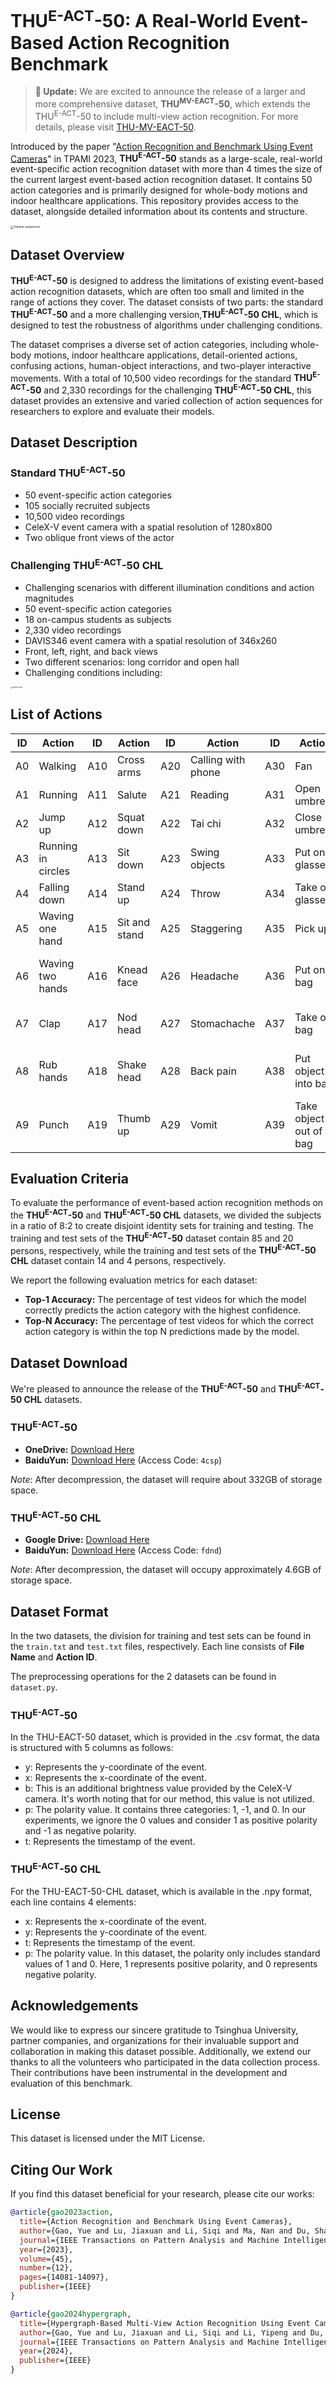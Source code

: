 # THU<sup>E-ACT</sup>-50: A Real-World Event-Based Action Recognition Benchmark

> **📢 Update:** We are excited to announce the release of a larger and more comprehensive dataset, **THU<sup>MV-EACT</sup>-50**, which extends the THU<sup>E-ACT</sup>-50 to include multi-view action recognition. For more details, please visit [THU-MV-EACT-50](https://github.com/lujiaxuan0520/THU-MV-EACT-50).

Introduced by the paper "[Action Recognition and Benchmark Using Event Cameras](https://ieeexplore.ieee.org/abstract/document/10198747)" in TPAMI 2023, **THU<sup>E-ACT</sup>-50** stands as a large-scale, real-world event-specific action recognition dataset with more than 4 times the size of the current largest event-based action recognition dataset. It contains 50 action categories and is primarily designed for whole-body motions and indoor healthcare applications. This repository provides access to the dataset, alongside detailed information about its contents and structure.

<img src="figures/sample-sequences.jpg" alt="Sample-sequences" style="zoom: 33%;" />

## Dataset Overview

**THU<sup>E-ACT</sup>-50** is designed to address the limitations of existing event-based action recognition datasets, which are often too small and limited in the range of actions they cover. The dataset consists of two parts: the standard **THU<sup>E-ACT</sup>-50** and a more challenging version,**THU<sup>E-ACT</sup>-50 CHL**, which is designed to test the robustness of algorithms under challenging conditions.

The dataset comprises a diverse set of action categories, including whole-body motions, indoor healthcare applications, detail-oriented actions, confusing actions, human-object interactions, and two-player interactive movements. With a total of 10,500 video recordings for the standard **THU<sup>E-ACT</sup>-50** and 2,330 recordings for the challenging **THU<sup>E-ACT</sup>-50 CHL**, this dataset provides an extensive and varied collection of action sequences for researchers to explore and evaluate their models.

## Dataset Description

### Standard THU<sup>E-ACT</sup>-50

- 50 event-specific action categories
- 105 socially recruited subjects
- 10,500 video recordings
- CeleX-V event camera with a spatial resolution of 1280x800
- Two oblique front views of the actor

### Challenging THU<sup>E-ACT</sup>-50 CHL

- Challenging scenarios with different illumination conditions and action magnitudes
- 50 event-specific action categories
- 18 on-campus students as subjects
- 2,330 video recordings
- DAVIS346 event camera with a spatial resolution of 346x260
- Front, left, right, and back views
- Two different scenarios: long corridor and open hall
- Challenging conditions including:
<img src="figures/different-light.jpg" alt="Different-light" style="zoom:18%;" />

## List of Actions

| ID | Action                  | ID | Action                  | ID | Action                  | ID | Action                  | ID | Action                                |
|-----------|-------------------------|-----------|-------------------------|-----------|-------------------------|-----------|-------------------------|-----------|---------------------------------------|
| A0        | Walking                 | A10       | Cross arms              | A20       | Calling with phone      | A30       | Fan                     | A40       | Check time                            |
| A1        | Running                 | A11       | Salute                  | A21       | Reading                 | A31       | Open umbrella           | A41       | Drink water                           |
| A2        | Jump up                 | A12       | Squat down              | A22       | Tai chi                 | A32       | Close umbrella          | A42       | Wipe face                             |
| A3        | Running in circles      | A13       | Sit down                | A23       | Swing objects           | A33       | Put on glasses          | A43       | Long jump                             |
| A4        | Falling down            | A14       | Stand up                | A24       | Throw                   | A34       | Take off glasses        | A44       | Push up                               |
| A5        | Waving one hand         | A15       | Sit and stand           | A25       | Staggering              | A35       | Pick up                 | A45       | Sit up  |
| A6        | Waving two hands        | A16       | Knead face              | A26       | Headache                | A36       | Put on bag              | A46       | Shake hands (two-players)             |
| A7        | Clap                    | A17       | Nod head                | A27       | Stomachache             | A37       | Take off bag            | A47       | Fighting (two-players)                |
| A8        | Rub hands               | A18       | Shake head              | A28       | Back pain               | A38       | Put object into bag     | A48       | Handing objects (two-players)         |
| A9        | Punch                   | A19       | Thumb up                | A29       | Vomit                   | A39       | Take object out of bag  | A49       | Lifting chairs (two-players)          |

## Evaluation Criteria

To evaluate the performance of event-based action recognition methods on the **THU<sup>E-ACT</sup>-50** and **THU<sup>E-ACT</sup>-50 CHL**  datasets, we divided the subjects in a ratio of 8:2 to create disjoint identity sets for training and testing. The training and test sets of the **THU<sup>E-ACT</sup>-50** dataset contain 85 and 20 persons, respectively, while the training and test sets of the **THU<sup>E-ACT</sup>-50 CHL** dataset contain 14 and 4 persons, respectively.

We report the following evaluation metrics for each dataset:

- **Top-1 Accuracy:** The percentage of test videos for which the model correctly predicts the action category with the highest confidence.
- **Top-N Accuracy:** The percentage of test videos for which the correct action category is within the top N predictions made by the model.

## Dataset Download

We're pleased to announce the release of the **THU<sup>E-ACT</sup>-50** and **THU<sup>E-ACT</sup>-50 CHL** datasets. 

### **THU<sup>E-ACT</sup>-50**

+ **OneDrive:** [Download Here](https://mailstsinghuaeducn-my.sharepoint.com/:u:/g/personal/lujx20_mails_tsinghua_edu_cn/EVAfzCmMfH9KtQhHh37hCFIBXrszDqLXtOfjBir2__GTjg?e=rnUht0)
+ **BaiduYun:** [Download Here](https://pan.baidu.com/s/1ohCswORXFMyEho3A6nKnSg) (Access Code: `4csp`) 

*Note*: After decompression, the dataset will require about 332GB of storage space.

### **THU<sup>E-ACT</sup>-50 CHL**

+ **Google Drive:** [Download Here](https://drive.google.com/file/d/1a5r6cw0nVX0Xe-ZzVLAhEwa9oMm4MUbS/view?usp=sharing) 
+ **BaiduYun:** [Download Here](https://pan.baidu.com/s/1R6Q2U5By_h16S_TdkCRM4A) (Access Code: `fdnd`) 

*Note*: After decompression, the dataset will occupy approximately 4.6GB of storage space.

## Dataset Format

In the two datasets, the division for training and test sets can be found in the `train.txt` and `test.txt` files, respectively.  Each line consists of **File Name** and **Action ID**.

The preprocessing operations for the 2 datasets can be found in `dataset.py`.

### **THU<sup>E-ACT</sup>-50**

In the THU-EACT-50 dataset, which is provided in the .csv format, the data is structured with 5 columns as follows:

+ y: Represents the y-coordinate of the event.
+ x: Represents the x-coordinate of the event.
+ b: This is an additional brightness value provided by the CeleX-V camera. It's worth noting that for our method, this value is not utilized.
+ p: The polarity value. It contains three categories: 1, -1, and 0. In our experiments, we ignore the 0 values and consider 1 as positive polarity and -1 as negative polarity.
+ t: Represents the timestamp of the event.

### **THU<sup>E-ACT</sup>-50 CHL**

For the THU-EACT-50-CHL dataset, which is available in the .npy format, each line contains 4 elements:

+ x: Represents the x-coordinate of the event.
+ y: Represents the y-coordinate of the event.
+ t: Represents the timestamp of the event.
+ p: The polarity value. In this dataset, the polarity only includes standard values of 1 and 0. Here, 1 represents positive polarity, and 0 represents negative polarity.

## Acknowledgements

We would like to express our sincere gratitude to Tsinghua University, partner companies, and organizations for their invaluable support and collaboration in making this dataset possible. Additionally, we extend our thanks to all the volunteers who participated in the data collection process. Their contributions have been instrumental in the development and evaluation of this benchmark.

## License

This dataset is licensed under the MIT License.


## Citing Our Work

If you find this dataset beneficial for your research, please cite our works:

```bibtex
@article{gao2023action,
  title={Action Recognition and Benchmark Using Event Cameras},
  author={Gao, Yue and Lu, Jiaxuan and Li, Siqi and Ma, Nan and Du, Shaoyi and Li, Yipeng and Dai, Qionghai},
  journal={IEEE Transactions on Pattern Analysis and Machine Intelligence},
  year={2023},
  volume={45},
  number={12},
  pages={14081-14097},
  publisher={IEEE}
}

@article{gao2024hypergraph,
  title={Hypergraph-Based Multi-View Action Recognition Using Event Cameras},
  author={Gao, Yue and Lu, Jiaxuan and Li, Siqi and Li, Yipeng and Du, Shaoyi},
  journal={IEEE Transactions on Pattern Analysis and Machine Intelligence},
  year={2024},
  publisher={IEEE}
}
```
